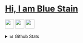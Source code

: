 # [Hi, I am Blue Stain](https://staindev0.github.io/)
[<img height="30" src="https://img.shields.io/badge/twitter-%231DA1F2.svg?&style=for-the-badge&logo=twitter&logoColor=white" />][twitter]
[<img height="30" src = "https://img.shields.io/badge/Discord-%231DA1F2.svg?&style=for-the-badge&logo=discord&logoColor=white">][discord] 
[<img height="30" src="https://img.shields.io/badge/Github Page-%231DA1F2.svg?&style=for-the-badge&logo=Github&logoColor=white" />][github]
 
 <details>
<summary>📊 Github Stats</summary>

<p align="center"> <img src="https://github-readme-stats.vercel.app/api?username=ayushi7rawat&show_icons=true&theme=gotham" alt="Ayushi Rawat | Stats" />

</details>

[twitter]: https://twitter.com/staindev0
[discord]: https://discord.com/users/1168212040737890404
[github]: https://staindev0.github.io
